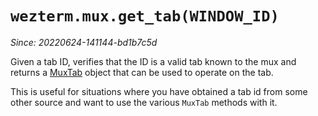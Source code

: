 # `wezterm.mux.get_tab(WINDOW_ID)`

*Since: 20220624-141144-bd1b7c5d*

Given a tab ID, verifies that the ID is a valid tab known to the mux
and returns a [MuxTab](../MuxTab.md) object that can be used to
operate on the tab.

This is useful for situations where you have obtained a tab id from
some other source and want to use the various `MuxTab` methods with it.

